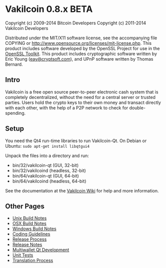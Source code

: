 Vakilcoin 0.8.x BETA
====================

Copyright (c) 2009-2014 Bitcoin Developers
Copyright (c) 2011-2014 Vakilcoin Developers

Distributed under the MIT/X11 software license, see the accompanying
file COPYING or http://www.opensource.org/licenses/mit-license.php.
This product includes software developed by the OpenSSL Project for use in the [OpenSSL Toolkit](http://www.openssl.org/). This product includes
cryptographic software written by Eric Young ([eay@cryptsoft.com](mailto:eay@cryptsoft.com)), and UPnP software written by Thomas Bernard.


Intro
---------------------
Vakilcoin is a free open source peer-to-peer electronic cash system that is
completely decentralized, without the need for a central server or trusted
parties.  Users hold the crypto keys to their own money and transact directly
with each other, with the help of a P2P network to check for double-spending.


Setup
---------------------
You need the Qt4 run-time libraries to run Vakilcoin-Qt. On Debian or Ubuntu:
	`sudo apt-get install libqtgui4`

Unpack the files into a directory and run:

- bin/32/vakilcoin-qt (GUI, 32-bit)
- bin/32/vakilcoind (headless, 32-bit)
- bin/64/vakilcoin-qt (GUI, 64-bit)
- bin/64/vakilcoind (headless, 64-bit)

See the documentation at the [Vakilcoin Wiki](http://vakilcoin.info)
for help and more information.


Other Pages
---------------------
- [Unix Build Notes](build-unix.md)
- [OSX Build Notes](build-osx.md)
- [Windows Build Notes](build-msw.md)
- [Coding Guidelines](coding.md)
- [Release Process](release-process.md)
- [Release Notes](release-notes.md)
- [Multiwallet Qt Development](multiwallet-qt.md)
- [Unit Tests](unit-tests.md)
- [Translation Process](translation_process.md)
